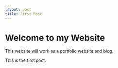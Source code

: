 ```yaml
---
layout: post
title: First Post
---
```


# Welcome to my Website

This website will work as a portfolio website and blog.

This is the first post.